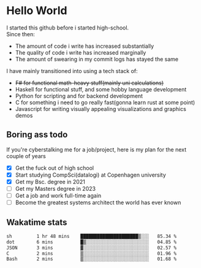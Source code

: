 # Hello World

I started this github before i started high-school.  
Since then:
- The amount of code i write has increased substantially
- The quality of code i write has increased marginally
- The amount of swearing in my commit logs has stayed the same

I have mainly transitioned into using a tech stack of:
- ~~F# for functional math-heavy stuff(mainly uni calculations)~~
- Haskell for functional stuff, and some hobby language development
- Python for scripting and for backend development
- C for something i need to go really fast(gonna learn rust at some point)
- Javascript for writing visually appealing visualizations and graphics demos

## Boring ass todo
If you're cyberstalking me for a job/project, here is my plan for the next couple of years
- [x] Get the fuck out of high school
- [x] Start studying CompSci(datalogi) at Copenhagen university
- [x] Get my Bsc. degree in 2021
- [ ] Get my Masters degree in 2023
- [ ] Get a job and work full-time again
- [ ] Become the greatest systems architect the world has ever known

## Wakatime stats
<!--START_SECTION:waka-->

```txt
sh         1 hr 48 mins    █████████████████████▒░░░   85.34 %
dot        6 mins          █▒░░░░░░░░░░░░░░░░░░░░░░░   04.85 %
JSON       3 mins          ▓░░░░░░░░░░░░░░░░░░░░░░░░   02.57 %
C          2 mins          ▒░░░░░░░░░░░░░░░░░░░░░░░░   01.96 %
Bash       2 mins          ▒░░░░░░░░░░░░░░░░░░░░░░░░   01.68 %
```

<!--END_SECTION:waka-->
